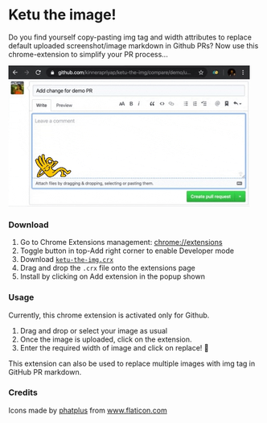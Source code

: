 # Ketu the image!

Do you find yourself copy-pasting img tag and width attributes to replace default uploaded screenshot/image markdown in Github PRs?
Now use this chrome-extension to simplify your PR process...

[![ketu-the-image-demo-gif](ketu-the-image-demo.gif)](https://vimeo.com/385396327)

### Download

1. Go to Chrome Extensions management: [chrome://extensions](chrome://extensions)
2. Toggle button in top-Add right corner to enable Developer mode
3. Download [`ketu-the-img.crx`](ketu-the-img.crx)
4. Drag and drop the `.crx` file onto the extensions page
5. Install by clicking on Add extension in the popup shown

### Usage 

Currently, this chrome extension is activated only for Github.

1. Drag and drop or select your image as usual
2. Once the image is uploaded, click on the extension.
3. Enter the required width of image and click on replace! :tada:

This extension can also be used to replace multiple images with img tag in GitHub PR markdown.

### Credits

Icons made by <a href="https://www.flaticon.com/authors/phatplus" title="phatplus">phatplus</a> from <a href="https://www.flaticon.com/" title="Flaticon">www.flaticon.com</a>